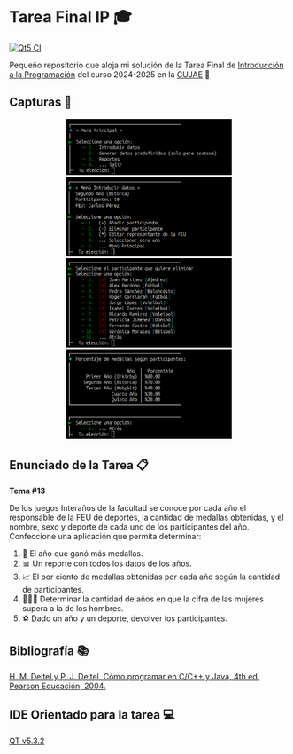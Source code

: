 # Tarea Final IP 🎓

[![Qt5 CI](https://github.com/rodnydevcujae/ip-tarea-final/actions/workflows/qmake.yml/badge.svg)](https://github.com/rodnydevcujae/ip-tarea-final/actions/workflows/qmake.yml)

Pequeño repositorio que aloja mi solución de la Tarea Final de [Introducción a la Programación](https://moodle.cujae.edu.cu/course/info.php?id=895) del curso 2024-2025 en la [CUJAE](https://cujae.edu.cu) 🚀

## Capturas 📸

<div align="center">
  <img src="./screenshots/IMG_01.png" alt="Captura de la terminal 1" width="300"/>
  <img src="./screenshots/IMG_02.png" alt="Captura de la terminal 2" width="300"/>
  <img src="./screenshots/IMG_03.png" alt="Captura de la terminal 3" width="300"/>
  <img src="./screenshots/IMG_04.png" alt="Captura de la terminal 4" width="300"/>
</div>

## Enunciado de la Tarea 📋

**Tema #13**

De los juegos Interaños de la facultad se conoce por cada año el responsable de la FEU de deportes, la cantidad de medallas obtenidas, y el nombre, sexo y deporte de cada uno de los participantes del año. Confeccione una aplicación que permita determinar:

1. 🥇 El año que ganó más medallas.
2. 📊 Un reporte con todos los datos de los años.
3. 📈 El por ciento de medallas obtenidas por cada año según la cantidad de participantes.
4. 👩‍🤝‍👨 Determinar la cantidad de años en que la cifra de las mujeres supera a la de los hombres.
5. ⚽ Dado un año y un deporte, devolver los participantes.

## Bibliografía 📚

[H. M. Deitel y P. J. Deitel, Cómo programar en C/C++ y Java, 4th ed. Pearson Educación, 2004.](https://moodle.uneg.edu.ve/pluginfile.php/269584/mod_resource/content/1/Como%20Programar%20en%20C%2B%2B%20y%20en%20Java.pdf)

## IDE Orientado para la tarea 💻

[QT v5.3.2](https://download.qt.io/new_archive/qt/5.3/5.3.2/)
